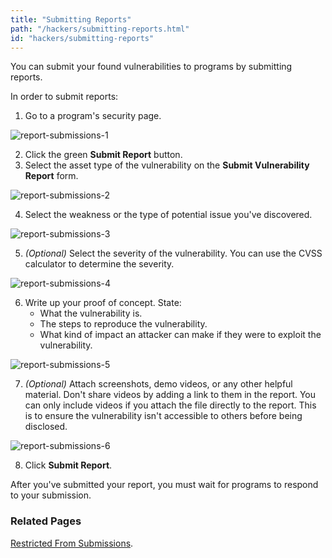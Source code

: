 ```yaml
---
title: "Submitting Reports"
path: "/hackers/submitting-reports.html"
id: "hackers/submitting-reports"
---
```


You can submit your found vulnerabilities to programs by submitting reports.

In order to submit reports:
1. Go to a program's security page.

![report-submissions-1](./images/report-submissions-1.png)

2. Click the green **Submit Report** button.
3. Select the asset type of the vulnerability on the **Submit Vulnerability Report** form.

![report-submissions-2](./images/report-submissions-2.png)

4. Select the weakness or the type of potential issue you've discovered.

![report-submissions-3](./images/report-submissions-3.png)

5. *(Optional)* Select the severity of the vulnerability. You can use the CVSS calculator to determine the severity.

![report-submissions-4](./images/report-submissions-4.png)

6. Write up your proof of concept. State:
     * What the vulnerability is.
     * The steps to reproduce the vulnerability.
     * What kind of impact an attacker can make if they were to exploit the vulnerability.

![report-submissions-5](./images/report-submissions-5.png)

7. *(Optional)* Attach screenshots, demo videos, or any other helpful material. Don't share videos by adding a link to them in the report. You can only include videos if you attach the file directly to the report. This is to ensure the vulnerability isn't accessible to others before being disclosed.

![report-submissions-6](./images/report-submissions-6.png)

8. Click **Submit Report**.

After you've submitted your report, you must wait for programs to respond to your submission.

### Related Pages

[Restricted From Submissions](/hackers/restricted-from-submissions.html).
